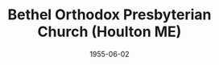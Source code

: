 ---
date: &id001 1955-06-02
end_date: null
location:
  address: null
  city: Houlton
  state: ME
minister:
- end: 1959-01-01
  name: C. Herbert Oliver
  start: 1955-06-02
  type: Pastor
- end: 1963-01-01
  name: Ronald Jenkins
  start: 1961-01-01
  type: Pastor
- end: 1973-01-01
  name: Charles Stanton
  start: 1967-01-01
  type: Pastor
- end: 1977-01-01
  name: Lewis Ruff
  start: 1974-01-01
  type: Pastor
- end: 1982-09-20
  name: William Moreau
  start: 1977-01-01
  type: Pastor
ministers:
- C. Herbert Oliver
- Ronald Jenkins
- Charles Stanton
- Lewis Ruff
- William Moreau
name: Bethel Orthodox Presbyterian Church
names: null
origination_date: *id001
raw_data: "ME  Houlton\n\nBethel Orthodox Presbyterian Church  (June 2, 1955\u2013\
  September 20, 1982)\n\nPastors: C. Herbert Oliver, 1955\u201359\nRonald Jenkins,\
  \ 1961\u201363\nCharles Stanton (Supply), 1963\u201367\nCharles Stanton, 1967\u2013\
  73\nLewis Ruff, 1974\u201377\nWilliam Moreau, 1977\u201382"
received_from: null
states:
- ME
status:
  active: false
  end_date: 1982-09-20
  reason: null
  received_from: null
  withdrawal_to: null
title: Bethel Orthodox Presbyterian Church (Houlton ME)
year_established:
- 1955

---